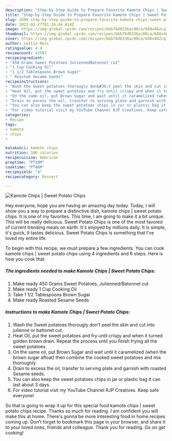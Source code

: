 ```yaml
---
description: "Step-by-Step Guide to Prepare Favorite Kamote Chips | Sweet Potato Chips"
title: "Step-by-Step Guide to Prepare Favorite Kamote Chips | Sweet Potato Chips"
slug: 2696-step-by-step-guide-to-prepare-favorite-kamote-chips-sweet-potato-chips
date: 2022-03-27T01:16:44.814Z
image: https://img-global.cpcdn.com/recipes/bbb78d0336ac00ca/680x482cq70/kamote-chips-sweet-potato-chips-recipe-main-photo.jpg
thumbnail: https://img-global.cpcdn.com/recipes/bbb78d0336ac00ca/680x482cq70/kamote-chips-sweet-potato-chips-recipe-main-photo.jpg
cover: https://img-global.cpcdn.com/recipes/bbb78d0336ac00ca/680x482cq70/kamote-chips-sweet-potato-chips-recipe-main-photo.jpg
author: Lettie Moss
ratingvalue: 4.4
reviewcount: 42587
recipeingredient:
- "450 Grams Sweet Potatoes JuliennedBatonnet cut"
- "1 Cup Cooking Oil"
- "1 1/2 Tablespoons Brown Sugar"
- " Roasted Sesame Seeds"
recipeinstructions:
- "Wash the Sweet potatoes thorougly don&#39;t peel the skin and cut into julienne or battonet cut."
- "Heat Oil, put the sweet potatoes and fry until crispy and when it turned golden brown drain. Repeat the process until you finish frying all the sweet potatoes."
- "On the same oil, put Brown Sugar and wait until it caramelized (when the brown sugar afloat) then combine the cooked sweet potatoes and mix thoroughly."
- "Drain to excess the oil, transfer to serving plate and garnish with roasted Sesame seeds."
- "You can also keep the sweet potatoes chips in jar or plastic bag it can last about 3 days."
- "For video tutorial visit my YouTube Channel RJP Creatives. Keep safe everyone!"
categories:
- Recipe
tags:
- kamote
- chips
- 

katakunci: kamote chips  
nutrition: 106 calories
recipecuisine: American
preptime: "PT10M"
cooktime: "PT46M"
recipeyield: "4"
recipecategory: Dessert

---
```



![Kamote Chips | Sweet Potato Chips](https://img-global.cpcdn.com/recipes/bbb78d0336ac00ca/680x482cq70/kamote-chips-sweet-potato-chips-recipe-main-photo.jpg)

Hey everyone, hope you are having an amazing day today. Today, I will show you a way to prepare a distinctive dish, kamote chips | sweet potato chips. It is one of my favorites. This time, I am going to make it a bit unique. This will be really delicious.
 Sweet Potato Chips is one of the most favored of current trending meals on earth. It's enjoyed by millions daily. It is simple, it's quick, it tastes delicious.  Sweet Potato Chips is something that I've loved my entire life.




To begin with this recipe, we must prepare a few ingredients. You can cook kamote chips | sweet potato chips using 4 ingredients and 6 steps. Here is how you cook that.

<!--inarticleads1-->

##### The ingredients needed to make Kamote Chips | Sweet Potato Chips:

1. Make ready 450 Grams Sweet Potatoes, Julienned/Batonnet cut
1. Make ready 1 Cup Cooking Oil
1. Take 1 1/2 Tablespoons Brown Sugar
1. Make ready  Roasted Sesame Seeds




<!--inarticleads2-->

##### Instructions to make Kamote Chips | Sweet Potato Chips:

1. Wash the Sweet potatoes thorougly don&#39;t peel the skin and cut into julienne or battonet cut.
1. Heat Oil, put the sweet potatoes and fry until crispy and when it turned golden brown drain. Repeat the process until you finish frying all the sweet potatoes.
1. On the same oil, put Brown Sugar and wait until it caramelized (when the brown sugar afloat) then combine the cooked sweet potatoes and mix thoroughly.
1. Drain to excess the oil, transfer to serving plate and garnish with roasted Sesame seeds.
1. You can also keep the sweet potatoes chips in jar or plastic bag it can last about 3 days.
1. For video tutorial visit my YouTube Channel RJP Creatives. Keep safe everyone!




So that is going to wrap it up for this special food kamote chips | sweet potato chips recipe. Thanks so much for reading. I am confident you will make this at home. There's gonna be more interesting food in home recipes coming up. Don't forget to bookmark this page in your browser, and share it to your loved ones, friends and colleague. Thank you for reading. Go on get cooking!
